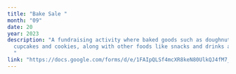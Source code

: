```yaml
---
title: "Bake Sale "
month: "09"
date: 20
year: 2023
description: "A fundraising activity where baked goods such as doughnuts,
  cupcakes and cookies, along with other foods like snacks and drinks are sold.
  "
link: "https://docs.google.com/forms/d/e/1FAIpQLSf4mcXR8keN80UlkQJ4fM7_ir_QphIHjw-T9iCmVVSGEFgFFw/viewform?usp=sf_link"
---
```

